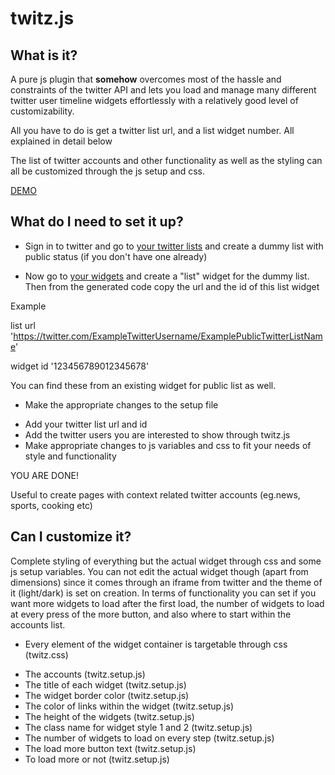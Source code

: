 
# twitz.js 
 
## What is it? 
 
A pure js plugin that **somehow** overcomes most of the hassle and constraints of the twitter API and lets you load and manage many different twitter user timeline widgets effortlessly with a relatively good level of customizability. 

All you have to do is get a twitter list url, and a list widget number. All explained in detail below
 
The list of twitter accounts and other functionality as well as the styling can all be customized through the js setup and css. 
 
[DEMO](http://positeam.net/twitz.js/) 
 
 
## What do I need to set it up? 
 
+ Sign in to twitter and go to [your twitter lists](https://twitter.com/lists) and create a dummy list with public status (if you don't have one already) 
 
+ Now go to [your widgets](https://twitter.com/settings/widgets) and create a "list" widget for the dummy list. Then from the generated code copy the url and the id of this list widget 
 
Example 
 
list url 'https://twitter.com/ExampleTwitterUsername/ExamplePublicTwitterListName' 
 
widget id  '123456789012345678' 
 
You can find these from an existing widget for public list as well. 
 
+ Make the appropriate changes to the setup file 
- Add your twitter list url and id 
- Add the twitter users you are interested to show through twitz.js 
- Make appropriate changes to js variables and css to fit your needs of style and functionality 
 
YOU ARE DONE! 
 
Useful to create pages with context related twitter accounts  (eg.news, sports, cooking etc) 
 
 
## Can I customize it? 
 
Complete styling of everything but the actual widget through css and some js setup variables. You can not edit the actual widget though (apart from dimensions) since it comes through an iframe from twitter and the theme of it (light/dark) is set on creation. In terms of functionality you can set if you want more widgets to load after the first load, the number of widgets to load at every press of the more button, and also where to start within the accounts list. 
 
+ Every element of the widget container is targetable through css (twitz.css) 
- The accounts (twitz.setup.js) 
- The title of each widget (twitz.setup.js) 
- The widget border color (twitz.setup.js) 
- The color of links within the widget (twitz.setup.js) 
- The height of the widgets (twitz.setup.js) 
- The class name for widget style 1 and 2 (twitz.setup.js) 
- The number of widgets to load on every step (twitz.setup.js) 
- The load more button text (twitz.setup.js) 
- To load more or not (twitz.setup.js)